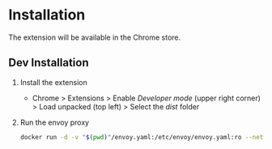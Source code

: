 # Installation

The extension will be available in the Chrome store.

## Dev Installation

1. Install the extension

    - Chrome > Extensions > Enable _Developer mode_ (upper right corner) > Load unpacked (top left) > Select the _dist_ folder

2. Run the envoy proxy

    ```bash
    docker run -d -v "$(pwd)"/envoy.yaml:/etc/envoy/envoy.yaml:ro --network=host --name=envoy envoyproxy/envoy:v1.22.0
    ```
